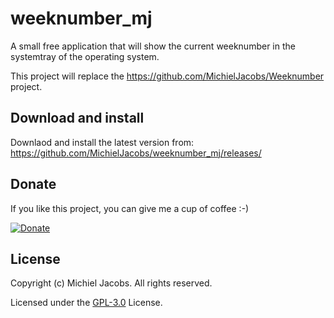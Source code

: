 # weeknumber_mj
A small free application that will show the current weeknumber in the systemtray of the operating system.

This project will replace the https://github.com/MichielJacobs/Weeknumber project.

## Download and install
Downlaod and install the latest version from:
https://github.com/MichielJacobs/weeknumber_mj/releases/


## Donate
If you like this project, you can give me a cup of coffee :-)

[![Donate](https://www.paypalobjects.com/en_US/i/btn/btn_donateCC_LG.gif)](http://paypal.me/MichielJacobs)

## License
Copyright (c) Michiel Jacobs. All rights reserved.

Licensed under the [GPL-3.0](https://github.com/MichielJacobs/weeknumber_mj/blob/master/LICENSE) License.
